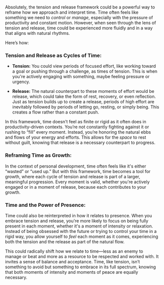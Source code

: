 Absolutely, the tension and release framework could be a powerful way to reframe how we approach and interpret time. Time often feels like something we need to _control_ or _manage_, especially with the pressure of productivity and constant motion. However, when seen through the lens of tension and release, time could be experienced more fluidly and in a way that aligns with natural rhythms.

Here’s how:

### **Tension and Release as Cycles of Time:**

- **Tension:** You could view periods of focused effort, like working toward a goal or pushing through a challenge, as times of tension. This is when you're actively engaging with something, maybe feeling pressure or urgency.
    
- **Release:** The natural counterpart to these moments of effort would be release, which could take the form of rest, recovery, or even reflection. Just as tension builds up to create a release, periods of high effort are inevitably followed by periods of letting go, resting, or simply being. This creates a flow rather than a constant push.
    

In this framework, time doesn't feel as finite or rigid as it often does in productivity-driven contexts. You’re not constantly fighting against it or rushing to “fill” every moment. Instead, you’re honoring the natural ebbs and flows of your energy and efforts. This allows for the _space_ to rest without guilt, knowing that release is a necessary counterpart to progress.

### **Reframing Time as Growth:**

In the context of personal development, time often feels like it's either “wasted” or “used up.” But with this framework, time becomes a tool for growth, where each cycle of tension and release is part of a larger, meaningful progression. Every moment is valid, whether you're actively engaged or in a moment of release, because each contributes to your growth.

### **Time and the Power of Presence:**

Time could also be reinterpreted in how it relates to presence. When you embrace tension and release, you're more likely to focus on being fully present in each moment, whether it's a moment of intensity or relaxation. Instead of being obsessed with the future or trying to control your time in a rigid way, you allow yourself to _feel_ each moment as it comes, experiencing both the tension and the release as part of the natural flow.

This could radically shift how we relate to time—less as an enemy to manage or beat and more as a resource to be respected and worked with. It invites a sense of balance and acceptance. Time, like tension, isn’t something to avoid but something to embrace in its full spectrum, knowing that both moments of intensity and moments of peace are equally necessary.